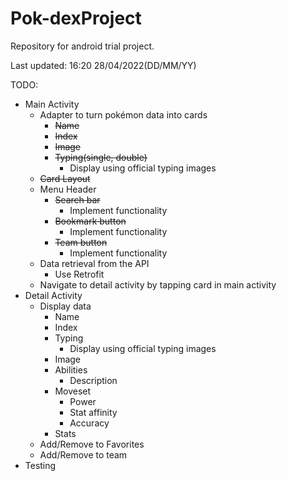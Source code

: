 # Pok-dexProject
Repository for android trial project. 

Last updated: 16:20 28/04/2022(DD/MM/YY)


TODO:  
* Main Activity
    * Adapter to turn pokémon data into cards
        * ~~Name~~ 
        * ~~Index~~
        * ~~Image~~
        * ~~Typing(single, double)~~
            * Display using official typing images
    * ~~Card Layout~~
    * Menu Header
        * ~~Search bar~~
           * Implement functionality
        * ~~Bookmark button~~
           * Implement functionality
        * ~~Team button~~
           * Implement functionality
    * Data retrieval from the API
        * Use Retrofit
    * Navigate to detail activity by tapping card in main activity  
* Detail Activity
  * Display data 
    * Name
    * Index
    * Typing
      * Display using official typing images  
    * Image
    * Abilities
      * Description
    * Moveset
      * Power
      * Stat affinity
      * Accuracy
    * Stats
  * Add/Remove to Favorites
  * Add/Remove to team
* Testing